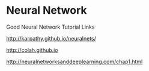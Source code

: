 # Neural Network

Good Neural Network Tutorial Links

http://karpathy.github.io/neuralnets/

http://colah.github.io

http://neuralnetworksanddeeplearning.com/chap1.html
